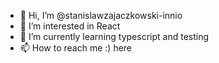 - 👋 Hi, I’m @stanislawzajaczkowski-innio
- 👀 I’m interested in React
- 🌱 I’m currently learning typescript and testing
- 📫 How to reach me :) here

<!---
stanislawzajaczkowski-innio/stanislawzajaczkowski-innio is a ✨ special ✨ repository because its `README.md` (this file) appears on your GitHub profile.
You can click the Preview link to take a look at your changes.
--->

